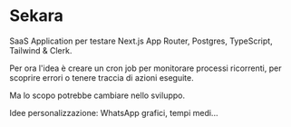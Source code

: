 # Sekara

SaaS Application per testare Next.js App Router, Postgres, TypeScript, Tailwind \& Clerk.



Per ora l'idea è creare un cron job per monitorare processi ricorrenti, per scoprire errori o tenere traccia di azioni eseguite.

Ma lo scopo potrebbe cambiare nello sviluppo.



Idee personalizzazione: 
WhatsApp
grafici, tempi medi...

